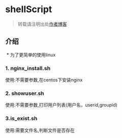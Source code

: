# shellScript
> 转载请注明出处[作者博客](http://www.aiplay.top)

## 介绍
  * 为了更简单的使用linux
### 1. nginx_install.sh
 使用:不需要参数,在centos下安装nginx
### 2. showuser.sh
 使用:不需要参数,打印用户列表(用户名，userid,groupid)
### 3.is_exist.sh
 使用:需要文件名,判断文件是否存在
